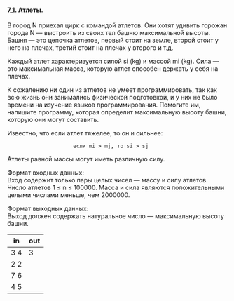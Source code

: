 #### 7_1.​ Атлеты.

В город N приехал цирк с командой атлетов. Они хотят удивить горожан города N — выстроить из своих тел башню максимальной высоты. Башня — это цепочка атлетов, первый стоит на земле, второй стоит у него на плечах, третий стоит на плечах у второго и т.д.

Каждый атлет характеризуется силой si (kg) и массой mi (kg). Сила — это максимальная масса, которую атлет способен держать у себя на плечах.

К сожалению ни один из атлетов не умеет программировать, так как всю жизнь они занимались физической подготовкой, и у них не было времени на изучение языков программирования. Помогите им, напишите программу, которая определит максимальную высоту башни, которую они могут составить.

Известно, что если атлет тяжелее, то он и сильнее:
```
                     если mi > mj, то si > sj
```

Атлеты равной массы могут иметь различную силу.

Формат входных данных:  
Вход содержит только пары целых чисел — массу и силу атлетов. Число атлетов 1 ≤ n ≤ 100000. Масса и сила являются положительными целыми числами меньше, чем 2000000.

Формат выходных данных:  
Выход должен содержать натуральное число — максимальную высоту башни.

| in | out |
|----|-----|
| 3 4 | 3 |
| 2 2 | |
| 7 6 | |
| 4 5 | |